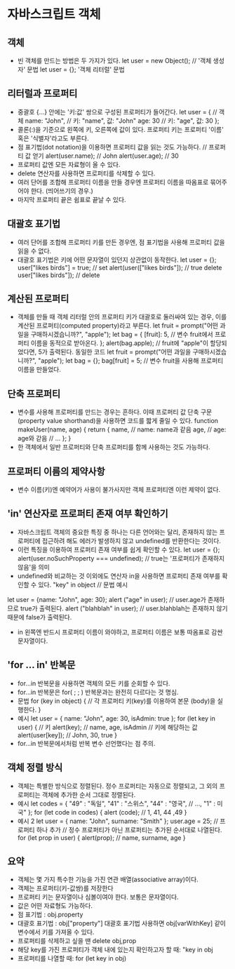 # 자바스크립트 객체


## 객체
- 빈 객체를 만드는 방법은 두 가지가 있다.
let user = new Object(); // '객체 생성자' 문법
let user = {}; '객체 리터럴' 문법

## 리터럴과 프로퍼티
- 중괄호 {...} 안에는 '키:값' 쌍으로 구성된 프로퍼티가 들어간다.
let user = { // 객체
	name: "John", // 키: "name", 값: "John"
	age: 30 // 키: "age", 값: 30
};
- 콜론(:)을 기준으로 왼쪽에 키, 오른쪽에 값이 있다. 프로퍼티 키는 프로퍼티 '이름' 혹은 '식별자'라고도 부른다.
- 점 표기법(dot notation)을 이용하면 프로퍼티 값을 읽는 것도 가능하다.
// 프로퍼티 값 얻기
alert(user.name); // John
alert(user.age); // 30
- 프로퍼티 값엔 모든 자료형이 올 수 있다.
- delete 연산자를 사용하면 프로퍼티를 삭제할 수 있다.
- 여러 단어를 조합해 프로퍼티 이름을 만들 경우엔 프로퍼티 이름을 따옴표로 묶어주어야 한다. (띄어쓰기의 경우.)
- 마지막 프로퍼티 끝은 쉼표로 끝날 수 있다.

## 대괄호 표기법
- 여러 단어를 조합해 프로퍼티 키를 만든 경우엔, 점 표기법을 사용해 프로퍼티 값을 읽을 수 없다.
- 대괄호 표기법은 키에 어떤 문자열이 있던지 상관없이 동작한다.
let user = {};
user["likes birds"] = true; // set
alert(user(["likes birds"]); // true
delete user["likes birds"]); // delete

## 계산된 프로퍼티
- 객체를 만들 때 객체 리터럴 안의 프로퍼티 키가 대괄호로 둘러싸여 있는 경우, 이를 계산된 프로퍼티(computed property)라고 부른다.
let fruit = prompt("어떤 과일을 구매하시겠습니까?", "apple");
let bag = {
	[fruit]: 5, // 변수 fruit에서 프로퍼티 이름을 동적으로 받아온다.
};
alert(bag.apple); // fruit에 "apple"이 할당되었다면, 5가 출력된다.
동일한 코드
let fruit = prompt("어떤 과일을 구매하시겠습니까?", "apple");
let bag = {};
bag[fruit] = 5; // 변수 fruit을 사용해 프로퍼티 이름을 만들었다.

## 단축 프로퍼티
- 변수를 사용해 프로퍼티를 만드는 경우는 흔하다. 이때 프로퍼티 값 단축 구문(property value shorthand)을 사용하면 코드를 짧게 줄일 수 있다.
function makeUser(name, age) {
	return {
		name, // name: name과 같음
		age, // age: age와 갇음
		// ...
	};
}
- 한 객체에서 일반 프로퍼티와 단축 프로퍼티를 함께 사용하는 것도 가능하다.

## 프로퍼티 이름의 제약사항
- 변수 이름(키)엔 예약어가 사용이 불가사지만 객체 프로퍼티엔 이런 제약이 없다.

## 'in' 연산자로 프로퍼티 존재 여부 확인하기
- 자바스크립트 객체의 중요한 특징 중 하나는 다른 언어와는 달리, 존재하지 않는 프로퍼티에 접근하려 해도 에러가 발생하지 않고 undefined를 반환한다는 것이다.
- 이런 특징을 이용하여 프로퍼티 존재 여부를 쉽게 확인할 수 있다.
let user = {};
alert(user.noSuchProperty === undefined); // true는 '프로퍼티가 존재하지 않음'을 의미
- undefined와 비교하는 것 이외에도 연산자 in을 사용하면 프로퍼티 존재 여부를 확인할 수 있다.
"key" in  object // 문법 예시

let user = {name: "John", age: 30};
alert ("age" in user); // user.age가 존재하므로 true가 출력된다.
alert ("blahblah" in user); // user.blahblah는 존재하지 않기 때문에 false가 출력된다.
- in 왼쪽엔 반드시 프로퍼티 이름이 와야하고, 프로퍼티 이름은 보통 따옴표로 감싼 문자열이다.

## 'for ... in' 반복문
- for...in 반복문을 사용하면 객체의 모든 키를 순회할 수 있다.
- for...in 반복문은 for( ; ; ) 반복문과는 완전히 다르다는 것 명심.
- 문법
for (key in object) { 
	// 각 프로퍼티 키(key)를 이용하여 본문 (body)을 실행한다.
}
- 예시
let user = {
	name: "John", 
	age: 30,
	isAdmin: true
};
for (let key in user) {
	// 키
	alert(key); // name, age, isAdmin
	// 키에 해당하는 값
	alert(user[key]); // John, 30, true
}
- for...in 반복문에서처럼 반복 변수 선언했다는 점 주의.

## 객체 정렬 방식
- 객체는 특별한 방식으로 정렬된다. 정수 프로퍼티는 자동으로 정렬되고, 그 외의 프로퍼티는 객체에 추가한 순서 그대로 정렬된다.
- 예시
let codes = {
	"49" : "독일",
	"41" : "스위스",
	"44" : "영국",
	// ...,
	"1" : 미국"
};
for (let code in codes) {
	alert (code); // 1, 41, 44 ,49
}
- 예시 2
let user = {
	name: "John", 
	surname: "Smith"
};
user.age = 25; // 프로퍼티 하나 추가
// 정수 프로퍼티가 아닌 프로퍼티는 추가된 순서대로 나열된다.
for (let prop in user) {
	alert(prop); // name, surname, age
}

## 요약
- 객체는 몇 가지 특수한 기능을 가진 연관 배열(associative array)이다.
- 객체는 프로퍼티(키-값쌍)를 저장한다
- 프로퍼티 키는 문자열이나 심볼이여야 한다. 보통은 문자열이다.
- 값은 어떤 자료형도 가능하다.
- 점 표기법 : obj.property
- 대괄호 표기법 :  obj["property"] 대괄호 표기법 사용하면 obj[varWithKey] 같이 변수에서 키를 가져올 수 있다.
- 프로퍼티를 삭제하고 싶을 땐 delete obj,prop
- 해당 key를 가진 프로퍼티가 객체 내에 있는지 확인하고자 할 때: "key in obj
- 프로퍼티를 나열할 때: for (let key in obj)
 

